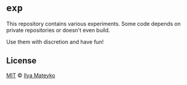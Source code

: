 # `exp`

This repository contains various experiments. Some code depends on private
repositories or doesn't even build.

Use them with discretion and have fun!

## License

[MIT](LICENSE.md) © [Ilya Mateyko](https://github.com/astrophena)
